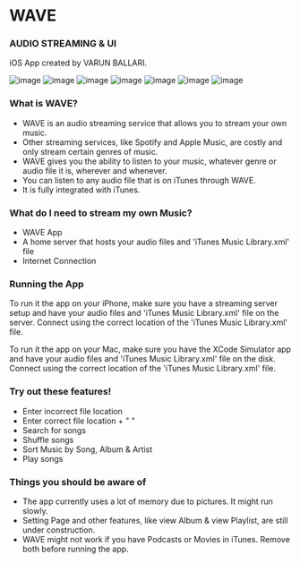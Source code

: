 # WAVE
### AUDIO STREAMING & UI
iOS App created by VARUN BALLARI.

![image](appPictures/pic1.png)
![image](appPictures/pic2.png)
![image](appPictures/pic3.png)
![image](appPictures/pic4.png)
![image](appPictures/pic5.png)
![image](appPictures/pic6.png)
![image](appPictures/pic7.png)


### What is WAVE?
- WAVE is an audio streaming service that allows you to stream your own music.
- Other streaming services, like Spotify and Apple Music, are costly and only stream certain genres of music.
- WAVE gives you the ability to listen to your music, whatever genre or audio file it is, wherever and whenever.
- You can listen to any audio file that is on iTunes through WAVE.
- It is fully integrated with iTunes.

### What do I need to stream my own Music?
- WAVE App
- A home server that hosts your audio files and 'iTunes Music Library.xml' file
- Internet Connection

### Running the App
To run it the app on your iPhone, make sure you have a streaming server setup and have your audio files and 'iTunes Music Library.xml' file on the server. Connect using the correct location of the 'iTunes Music Library.xml' file.

To run it the app on your Mac, make sure you have the XCode Simulator app and have your audio files and 'iTunes Music Library.xml' file on the disk. Connect using the correct location of the 'iTunes Music Library.xml' file.

### Try out these features!
- Enter incorrect file location
- Enter correct file location + " "
- Search for songs
- Shuffle songs
- Sort Music by Song, Album & Artist
- Play songs

### Things you should be aware of
- The app currently uses a lot of memory due to pictures. It might run slowly.
- Setting Page and other features, like view Album & view Playlist, are still under construction.
- WAVE might not work if you have Podcasts or Movies in iTunes. Remove both before running the app.
